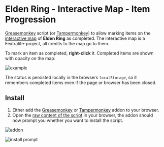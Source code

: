 # Elden Ring - Interactive Map - Item Progression

[Greasemonkey](https://addons.mozilla.org/en-US/firefox/addon/greasemonkey/) script (or [Tampermonkey](https://chrome.google.com/webstore/detail/tampermonkey/dhdgffkkebhmkfjojejmpbldmpobfkfo)) to allow marking items on the [interactive map](https://eldenring.wiki.fextralife.com/Interactive+Map) of **Elden Ring** as completed. The interactive map is a Fextralife-project, all credits to the map go to them.

To mark an item as completed, **right-click** it. Completed items are shown with opacity on the map:

![example](https://i.imgur.com/HwG9ObA.png)

The status is persisted locally in the browsers `localStorage`, so it remembers completed items even if the page or browser has been closed.

## Install

1. Either add the [Greasemonkey](https://addons.mozilla.org/en-US/firefox/addon/greasemonkey/) or [Tampermonkey](https://chrome.google.com/webstore/detail/tampermonkey/dhdgffkkebhmkfjojejmpbldmpobfkfo) addon to your browser.
2. Open the [raw content of the script](https://github.com/Zabuzard/EldenRingInteractiveMapItemProgression/raw/main/eldenRingInteractiveMapItemprogression.user.js) in your browser, the addon should now prompt you whether you want to install the script.

![addon](https://i.imgur.com/AdHpYp7.png)

![install prompt](https://i.imgur.com/0WT7nGs.png)
